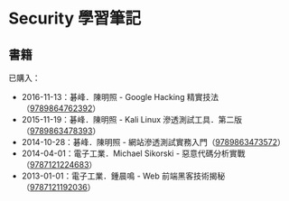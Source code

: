 # Security 學習筆記

## 書籍

已購入：

* 2016-11-13：碁峰．陳明照 - Google Hacking 精實技法（[9789864762392](https://www.tenlong.com.tw/products/9789864762392)）
* 2015-11-19：碁峰．陳明照 - Kali Linux 滲透測試工具．第二版（[9789863478393](https://www.tenlong.com.tw/products/9789863478393)）
* 2014-10-28：碁峰．陳明照 - 網站滲透測試實務入門（[9789863473572](https://www.tenlong.com.tw/products/9789863473572)）
* 2014-04-01：電子工業．Michael Sikorski - 惡意代碼分析實戰（[9787121224683](https://book.douban.com/subject/25868289/)）
* 2013-01-01：電子工業．鍾晨鳴 - Web 前端黑客技術揭秘（[9787121192036](https://book.douban.com/subject/20451827/)）



